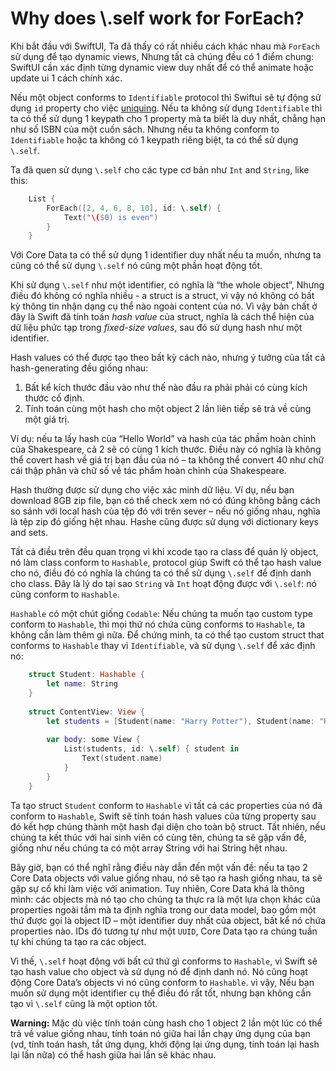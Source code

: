 <h1>Why does \.self work for ForEach?</h1>

Khi bắt đầu với SwiftUI, Ta đã thấy có rất nhiều cách khác nhau mà `ForEach` sử dụng để tạo dynamic views, Nhưng tất cả chúng đều có 1 điểm chung: SwiftUI cần xác định từng dynamic view duy nhất để có thể animate hoặc update ui 1 cách chính xác.

Nếu một object conforms to `Identifiable` protocol thì Swiftui sẽ tự động sử dụng `id` property cho việc [uniquing](https://ue.termwiki.com/UE/uniquing). Nếu ta không sử dụng `Identifiable` thì ta có thể sử dụng 1 keypath cho 1 property mà ta biết là duy nhất, chẳng hạn như số ISBN của một cuốn sách. Nhưng nếu ta không conform to `Identifiable` hoặc ta không có 1 keypath riêng biệt, ta có thể sử dụng `\.self`.

Ta đã quen sử dụng `\.self` cho các type cơ bản như `Int` and `String`, like this:

```Swift
    List {
        ForEach([2, 4, 6, 8, 10], id: \.self) {
            Text("\($0) is even")
        }
    }
```

Với Core Data ta có thể sử dụng 1 identifier duy nhất nếu ta muốn, nhưng ta cũng có thể sử dụng `\.self` nó cũng một phần hoạt động tốt.

Khi sử dụng `\.self` như một identifier, có nghĩa là “the whole object”, Nhưng điều đó không có nghĩa nhiều - a struct is a struct, vì vậy nó không có bất kỳ thông tin nhận dạng cụ thể nào ngoài content của nó. Vì vậy bản chất ở đây là Swift đã tính toán  *hash value* của struct, nghĩa là cách thể hiện của dữ liệu phức tạp trong *fixed-size values*, sau đó sử dụng hash như một identifier.

Hash values có thể được tạo theo bất kỳ cách nào, nhưng ý tưởng của tất cả hash-generating đều giống nhau:

1. Bất kể kích thước đầu vào như thế nào đầu ra phải phải có cùng kích thước cố định.
2. Tính toán cùng một hash cho một object 2 lần liên tiếp sẽ trả về cùng một giá trị.

Ví dụ: nếu ta lấy hash của “Hello World” và hash của tác phầm hoàn chỉnh của Shakespeare, cả 2 sẽ có cùng 1 kích thước. Điều này có nghĩa là không thể covert hash về giá trị bạn đầu của nó – ta không thể convert 40 như chữ cái thập phân và chữ số về tác phẩm hoàn chỉnh của Shakespeare.

Hash thường được sử dụng cho việc xác minh dữ liệu. Ví dụ, nếu bạn download 8GB zip file, bạn có thể check xem nó có đúng không bằng cách so sánh với local hash của tệp đó với trên sever – nếu nó giống nhau, nghĩa là tệp zip đó giống hệt nhau. Hashe cũng được sử dụng với dictionary keys and sets.

Tất cả điều trên đều quan trọng vì khi xcode tạo ra class để quản lý object, nó làm class conform to `Hashable`, protocol giúp Swift có thể tạo hash value cho nó, điều đó có nghĩa là chúng ta có thể sử dụng `\.self` để định danh cho class. Đây là lý do tại sao `String` và `Int` hoạt động được với `\.self`: nó cũng conform to `Hashable`.

`Hashable` có một chút giống `Codable`: Nếu chúng ta muốn tạo custom type conform to `Hashable`, thì mọi thứ nó chứa cũng conforms to `Hashable`, ta không cần làm thêm gì nữa. Để chứng minh, ta có thể tạo custom struct that conforms to `Hashable` thay vì `Identifiable`, và sử dụng `\.self` để xác định nó:

```Swift
    struct Student: Hashable {
        let name: String
    }
    
    struct ContentView: View {
        let students = [Student(name: "Harry Potter"), Student(name: "Hermione Granger")]
    
        var body: some View {
            List(students, id: \.self) { student in
                Text(student.name)
            }
        }
    }
```

Ta tạo struct `Student` conform to `Hashable` vì tất cả các properties của nó đã conform to `Hashable`, Swift sẽ tính toán hash values của từng property sau đó kết hợp chúng thành một hash đại diện cho toàn bộ struct. Tất nhiên, nếu chúng ta kết thúc với hai sinh viên có cùng tên, chúng ta sẽ gặp vấn đề, giống như nếu chúng ta có một array String với hai String hệt nhau.

Bây giờ, bạn có thể nghĩ rằng điều này dẫn đến một vấn đề: nếu ta tạo 2 Core Data objects với value giống nhau, nó sẽ tạo ra hash giống nhau, ta sẽ gặp sự cố khi làm việc với animation. Tuy nhiên, Core Data khá là thông mình: các objects mà nó tạo cho chúng ta thực ra là một lựa chọn khác của properties ngoài tầm mà ta định nghĩa trong our data model, bao gồm một thứ được gọi là object ID – một identifier duy nhất của object, bất kể nó chứa properties nào. IDs đó tương tự như một `UUID`, Core Data tạo ra chúng tuần tự khi chúng ta tạo ra các object.

Vì thế, `\.self` hoạt động với bất cứ thứ gì conforms to `Hashable`, vì Swift sẽ tạo hash value cho object và sử dụng nó để định danh nó. Nó cũng hoạt động Core Data’s objects vì nó cũng conform to `Hashable`. vì vậy, Nếu bạn muốn sử dụng một identifier cụ thể điều đó rất tốt, nhưng bạn không cần tạo vì `\.self` cũng là một option tốt.

**Warning:** Mặc dù việc tính toán cùng hash cho 1 object 2 lần một lúc có thể trả về value giống nhau, tính toán nó giữa hai lần chạy ứng dụng của bạn (vd, tính toán hash, tắt ứng dụng, khởi động lại ứng dụng, tính toán lại hash lại lần nữa) có thể hash giữa hai lần sẽ khác nhau.
